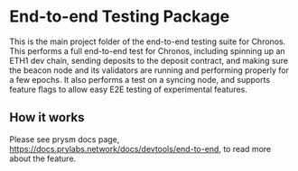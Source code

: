 # End-to-end Testing Package

This is the main project folder of the end-to-end testing suite for Chronos. This performs a full end-to-end test for Chronos, including spinning up an ETH1 dev chain, sending deposits to the deposit contract, and making sure the beacon node and its validators are running and performing properly for a few epochs.
It also performs a test on a syncing node, and supports feature flags to allow easy E2E testing of experimental features. 

## How it works

Please see prysm docs page, https://docs.prylabs.network/docs/devtools/end-to-end, to read more about the feature.
